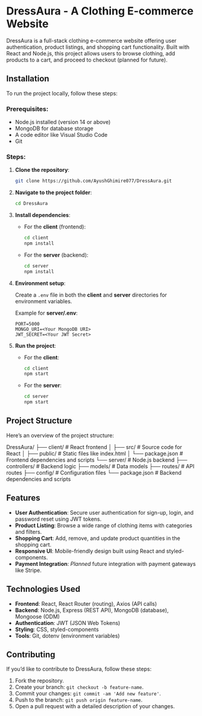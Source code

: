 # DressAura - A Clothing E-commerce Website

DressAura is a full-stack clothing e-commerce website offering user authentication, product listings, and shopping cart functionality. Built with React and Node.js, this project allows users to browse clothing, add products to a cart, and proceed to checkout (planned for future).

## Installation

To run the project locally, follow these steps:

### Prerequisites:
- Node.js installed (version 14 or above)
- MongoDB for database storage
- A code editor like Visual Studio Code
- Git

### Steps:
1. **Clone the repository**:

    ```bash
    git clone https://github.com/AyushGhimire077/DressAura.git
    ```

2. **Navigate to the project folder**:

    ```bash
    cd DressAura
    ```

3. **Install dependencies**:

    - For the **client** (frontend):

        ```bash
        cd client
        npm install
        ```

    - For the **server** (backend):

        ```bash
        cd server
        npm install
        ```

4. **Environment setup**:

    Create a `.env` file in both the **client** and **server** directories for environment variables.

    Example for **server/.env**:
    ```
    PORT=5000
    MONGO_URI=<Your MongoDB URI>
    JWT_SECRET=<Your JWT Secret>
    ```

5. **Run the project**:

    - For the **client**:

        ```bash
        cd client
        npm start
        ```

    - For the **server**:

        ```bash
        cd server
        npm start
        ```

## Project Structure

Here’s an overview of the project structure:

DressAura/
├── client/                # React frontend
│   ├── src/               # Source code for React
│   ├── public/            # Static files like index.html
│   └── package.json       # Frontend dependencies and scripts
└── server/                # Node.js backend
    ├── controllers/       # Backend logic
    ├── models/            # Data models
    ├── routes/            # API routes
    ├── config/            # Configuration files
    └── package.json       # Backend dependencies and scripts


## Features

- **User Authentication**: Secure user authentication for sign-up, login, and password reset using JWT tokens.
- **Product Listing**: Browse a wide range of clothing items with categories and filters.
- **Shopping Cart**: Add, remove, and update product quantities in the shopping cart.
- **Responsive UI**: Mobile-friendly design built using React and styled-components.
- **Payment Integration**: *Planned* future integration with payment gateways like Stripe.

## Technologies Used

- **Frontend**: React, React Router (routing), Axios (API calls)
- **Backend**: Node.js, Express (REST API), MongoDB (database), Mongoose (ODM)
- **Authentication**: JWT (JSON Web Tokens)
- **Styling**: CSS, styled-components
- **Tools**: Git, dotenv (environment variables)

## Contributing

If you’d like to contribute to DressAura, follow these steps:

1. Fork the repository.
2. Create your branch: `git checkout -b feature-name`.
3. Commit your changes: `git commit -am 'Add new feature'`.
4. Push to the branch: `git push origin feature-name`.
5. Open a pull request with a detailed description of your changes.
